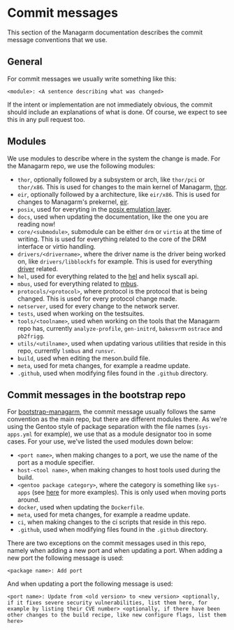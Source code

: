 # Commit messages

This section of the Managarm documentation describes the commit message conventions that we use.

## General

For commit messages we usually write something like this:

`<module>: <A sentence describing what was changed>`

If the intent or implementation are not immediately obvious, the commit should include an explanations of what is done. Of course, we expect to see this in any pull request too.

## Modules

We use modules to describe where in the system the change is made. For the Managarm repo, we use the following modules:
- `thor`, optionally followed by a subsystem or arch, like `thor/pci` or `thor/x86`. This is used for changes to the main kernel of Managarm, [thor](design/thoreir/index.md).
- `eir`, optionally followed by a architecture, like `eir/x86`. This is used for changes to Managarm's prekernel, [eir](design/thoreir/index.md).
- `posix`, used for everyting in the [posix emulation layer](design/posix/index.md).
- `docs`, used when updating the documentation, like the one you are reading now!
- `core/<submodule>`, submodule can be either `drm` or `virtio` at the time of writing. This is used for everything related to the core of the DRM interface or virtio handling.
- `drivers/<drivername>`, where the driver name is the driver being worked on, like `drivers/libblockfs` for example. This is used for everything [driver](design/drivers/index.md) related.
- `hel`, used for everything related to the [hel](design/hel/index.md) and helix syscall api.
- `mbus`, used for everything related to [mbus](design/mbus/index.md).
- `protocols/<protocol>`, where protocol is the protocol that is being changed. This is used for every protocol change made.
- `netserver`, used for every change to the network server.
- `tests`, used when working on the testsuites.
- `tools/<toolname>`, used when working on the tools that the Managarm repo has, currently `analyze-profile`, `gen-initrd`, `bakesvr`m `ostrace` and `pb2frigg`.
- `utils/<utilname>`, used when updating various utilities that reside in this repo, currently `lsmbus` and `runsvr`.
- `build`, used when editing the meson.build file.
- `meta`, used for meta changes, for example a readme update.
- `.github`, used when modifying files found in the `.github` directory.

## Commit messages in the bootstrap repo

For [bootstrap-managarm](https://github.com/managarm/bootstrap-managarm), the commit message usually follows the same convention as the main repo, but there are different modules there. As we're using the Gentoo style of package separation with the file names (`sys-apps.yml` for example), we use that as a module designator too in some cases. For your use, we've listed the used modules down below:
- `<port name>`, when making changes to a port, we use the name of the port as a module specifier.
- `host-<tool name>`, when making changes to host tools used during the build.
- `<gentoo package category>`, where the category is something like `sys-apps` (see [here](https://packages.gentoo.org/categories) for more examples). This is only used when moving ports around.
- `docker`, used when updating the `Dockerfile`.
- `meta`, used for meta changes, for example a readme update.
- `ci`, when making changes to the ci scripts that reside in this repo.
- `.github`, used when modifying files found in the `.github` directory.

There are two exceptions on the commit messages used in this repo, namely when adding a new port and when updating a port. When adding a new port the following message is used:

`<package name>: Add port`

And when updating a port the following message is used:

`<port name>: Update from <old version> to <new version> <optionally, if it fixes severe security vulnerabilities, list them here, for example by listing their CVE number> <optionally, if there have been other changes to the build recipe, like new configure flags, list them here>`
